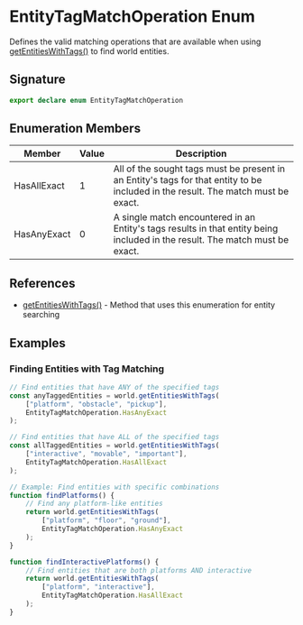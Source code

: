 # EntityTagMatchOperation Enum

Defines the valid matching operations that are available when using [getEntitiesWithTags()](https://developers.meta.com/horizon-worlds/reference/2.0.0/core_world#getentitieswithtags) to find world entities.

## Signature

```typescript
export declare enum EntityTagMatchOperation
```

## Enumeration Members

| Member | Value | Description |
|---------|--------|-------------|
| HasAllExact | 1 | All of the sought tags must be present in an Entity's tags for that entity to be included in the result. The match must be exact. |
| HasAnyExact | 0 | A single match encountered in an Entity's tags results in that entity being included in the result. The match must be exact. |

## References

- [getEntitiesWithTags()](https://developers.meta.com/horizon-worlds/reference/2.0.0/core_world#getentitieswithtags) - Method that uses this enumeration for entity searching

## Examples

### Finding Entities with Tag Matching

```typescript
// Find entities that have ANY of the specified tags
const anyTaggedEntities = world.getEntitiesWithTags(
    ["platform", "obstacle", "pickup"], 
    EntityTagMatchOperation.HasAnyExact
);

// Find entities that have ALL of the specified tags
const allTaggedEntities = world.getEntitiesWithTags(
    ["interactive", "movable", "important"], 
    EntityTagMatchOperation.HasAllExact
);

// Example: Find entities with specific combinations
function findPlatforms() {
    // Find any platform-like entities
    return world.getEntitiesWithTags(
        ["platform", "floor", "ground"], 
        EntityTagMatchOperation.HasAnyExact
    );
}

function findInteractivePlatforms() {
    // Find entities that are both platforms AND interactive
    return world.getEntitiesWithTags(
        ["platform", "interactive"], 
        EntityTagMatchOperation.HasAllExact
    );
}
```